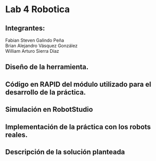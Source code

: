 # Lab 4 Robotica
## Integrantes:

Fabian Steven Galindo Peña  
Brian Alejandro Vásquez González  
William Arturo Sierra Díaz  

## Diseño de la herramienta.


## Código en RAPID del módulo utilizado para el desarrollo de la práctica.
## Simulación en RobotStudio
## Implementación de la práctica con los robots reales.
## Descripción de la solución planteada
